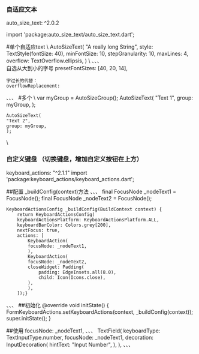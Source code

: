  
 ### 自适应文本
 auto_size_text: ^2.0.2

 import 'package:auto_size_text/auto_size_text.dart';


#单个自适应text
\\
    AutoSizeText(
    "A really long String",
    style: TextStyle(fontSize: 40),
    minFontSize: 10,
    stepGranularity: 10,
    maxLines: 4,
    overflow: TextOverflow.ellipsis,
    )
\\
、、、   
    自选从大到小的字号 
    presetFontSizes: [40, 20, 14],

    字过长的代替：
    overflowReplacement:
、、、
#多个
\\
    var myGroup = AutoSizeGroup();
    AutoSizeText(
    "Text 1",
    group: myGroup,
    );

    AutoSizeText(
    "Text 2",
    group: myGroup,
    );
\\


### 自定义键盘 （切换键盘，增加自定义按钮在上方）
keyboard_actions: "^2.1.1"
import  'package:keyboard_actions/keyboard_actions.dart';

##配置 _buildConfig(context)方法
、、、
    final FocusNode _nodeText1 = FocusNode();
    final FocusNode _nodeText2 = FocusNode();

    KeyboardActionsConfig _buildConfig(BuildContext context) {
        return KeyboardActionsConfig(
        keyboardActionsPlatform: KeyboardActionsPlatform.ALL,
        keyboardBarColor: Colors.grey[200],
        nextFocus: true,
        actions: [
            KeyboardAction(
            focusNode: _nodeText1,
            ),
            KeyboardAction(
            focusNode: _nodeText2,
            closeWidget: Padding(
                padding: EdgeInsets.all(8.0),
                child: Icon(Icons.close),
            ),
            ),
        ]);}
、、、
##初始化
 @override
  void initState() {
    FormKeyboardActions.setKeyboardActions(context, _buildConfig(context));
    super.initState();
  }

  ##使用  focusNode: _nodeText1,
、、、
    TextField(
        keyboardType: TextInputType.number,
        focusNode: _nodeText1,
        decoration: InputDecoration(
        hintText: "Input Number",
        ),
            ),
、、、
